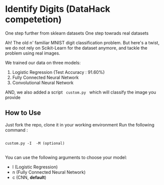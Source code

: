 # Identify Digits (DataHack competetion)
One step further from sklearn datasets     One step towrads real datasets

Ah! The old n' familiar MNIST digit classification problem.
But here's a twist, we do not rely on Scikit-Learn for the dataset anymore, and tackle the problem using real images.

We trained our data on three models:
1. Logistic Regression (Test Accuracy : 91.60%)
2. Fully Connected Neural Network
3. Convolutional Neural Network


AND, we also added a script <code> custom.py </code> which will classify the image you provide

## How to Use
Just fork the repo, clone it in your working environment
Run the following command :
<pre>
<code>
custom.py -I <path-to-your-image> -M (optional) <model you want to choose>
</code>
</pre>

You can use the following arguments to choose your model:
- l (Logistic Regression)
- n (Fully Connected Neural Network)
- c (CNN, **default**)
